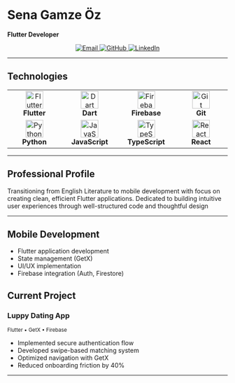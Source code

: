 # Sena Gamze Öz  
**Flutter Developer**  

<div align="center">
  <a href="mailto:ssenagamzee@gmail.com">
    <img src="https://img.shields.io/badge/Email-ssenagamzee%40gmail.com-22C3E6?style=for-the-badge&logo=gmail" alt="Email">
  </a>
  <a href="https://github.com/sgamzeo">
    <img src="https://img.shields.io/badge/GitHub-Profile-181717?style=for-the-badge&logo=github" alt="GitHub">
  </a>
  <a href="https://linkedin.com/in/sgamzeo">
    <img src="https://img.shields.io/badge/LinkedIn-Connect-0A66C2?style=for-the-badge&logo=linkedin" alt="LinkedIn">
  </a>
</div>

---

## Technologies

<div align="center">
  <table>
    <tr>
      <td align="center" width="120">
        <img src="https://cdn.jsdelivr.net/gh/devicons/devicon/icons/flutter/flutter-original.svg" height="40" alt="Flutter" />
        <br><strong>Flutter</strong>
      </td>
      <td align="center" width="120">
        <img src="https://cdn.jsdelivr.net/gh/devicons/devicon/icons/dart/dart-original.svg" height="40" alt="Dart" />
        <br><strong>Dart</strong>
      </td>
      <td align="center" width="120">
        <img src="https://cdn.jsdelivr.net/gh/devicons/devicon/icons/firebase/firebase-plain.svg" height="40" alt="Firebase" />
        <br><strong>Firebase</strong>
      </td>
      <td align="center" width="120">
        <img src="https://cdn.jsdelivr.net/gh/devicons/devicon/icons/git/git-original.svg" height="40" alt="Git" />
        <br><strong>Git</strong>
      </td>
    </tr>
    <tr>
      <td align="center" width="120">
        <img src="https://cdn.jsdelivr.net/gh/devicons/devicon/icons/python/python-original.svg" height="40" alt="Python" />
        <br><strong>Python</strong>
      </td>
      <td align="center" width="120">
        <img src="https://cdn.jsdelivr.net/gh/devicons/devicon/icons/javascript/javascript-original.svg" height="40" alt="JavaScript" />
        <br><strong>JavaScript</strong>
      </td>
      <td align="center" width="120">
        <img src="https://cdn.jsdelivr.net/gh/devicons/devicon/icons/typescript/typescript-original.svg" height="40" alt="TypeScript" />
        <br><strong>TypeScript</strong>
      </td>
      <td align="center" width="120">
        <img src="https://cdn.jsdelivr.net/gh/devicons/devicon/icons/react/react-original.svg" height="40" alt="React" />
        <br><strong>React</strong>
      </td>
    </tr>
  </table>
</div>

---

## Professional Profile  
Transitioning from English Literature to mobile development with focus on creating clean, efficient Flutter applications. Dedicated to building intuitive user experiences through well-structured code and thoughtful design

---


## Mobile Development
- Flutter application development
- State management (GetX)
- UI/UX implementation
- Firebase integration (Auth, Firestore)


## Current Project

### Luppy Dating App  
<sub>Flutter • GetX • Firebase</sub>  
- Implemented secure authentication flow  
- Developed swipe-based matching system  
- Optimized navigation with GetX  
- Reduced onboarding friction by 40%  

---
